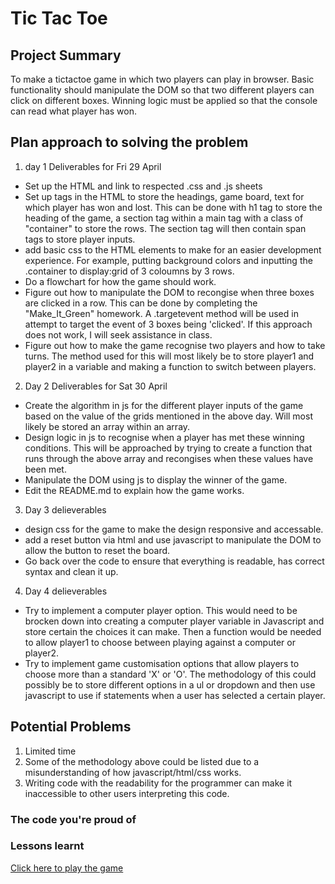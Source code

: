 # Tic Tac Toe 
## Project Summary
<p>
To make a tictactoe game in which two players can play in browser. Basic functionality should manipulate the DOM so that two different players can click on different boxes. Winning logic must be applied so that the console can read what player has won.
</p>

## Plan approach to solving the problem

1. day 1 Deliverables for Fri 29 April 
- Set up the HTML and link to respected .css and .js sheets
- Set up tags in the HTML to store the headings, game board, text for which player has won and lost. This can be done with h1 tag to store the                heading of the game, a section tag within a main tag with a class of "container" to store the rows. The section tag will then contain span tags            to store player inputs. 
- add basic css to the HTML elements to make for an easier development experience. For example, putting background colors and inputting the                  .container to display:grid of 3 coloumns by 3 rows.
- Do a flowchart for how the game should work.
- Figure out how to manipulate the DOM to recongise when three boxes are clicked in a row. This can be done by completing the "Make_It_Green"                homework. A .targetevent method will be used in attempt to target the event of 3 boxes being 'clicked'. If this approach does not work, I will seek assistance in class.
- Figure out how to make the game recognise two players and how to take turns. The method used for this will most likely be to store player1 and player2 in a variable and making a function to switch between players.

2. Day 2 Deliverables for Sat 30 April
- Create the algorithm in js for the different player inputs of the game based on the value of the grids mentioned in the above day. Will most likely be stored an array within an array.
- Design logic in js to recognise when a player has met these winning conditions. This will be approached by trying to create a function that runs through the above array and recongises when these values have been met.
- Manipulate the DOM using js to display the winner of the game. 
- Edit the README.md to explain how the game works.

3. Day 3 delieverables
- design css for the game to make the design responsive and accessable.
- add a reset button via html and use javascript to manipulate the DOM to allow the button to reset the board.
- Go back over the code to ensure that everything is readable, has correct syntax and clean it up. 

4. Day 4 delieverables
 - Try to implement a computer player option. This would need to be brocken down into creating a computer player variable in Javascript and store certain the choices it can make. Then a function would be needed to allow player1 to choose between playing against a computer or player2.
 - Try to implement game customisation options that allow players to choose more than a standard 'X' or 'O'. The methodology of this could possibly be to store different options in a ul or dropdown and then use javascript to use if statements when a user has selected a certain player. 
 
 ## Potential Problems
 1. Limited time
 2. Some of the methodology above could be listed due to a misunderstanding of how javascript/html/css works. 
 3. Writing code with the readability for the programmer can make it inaccessible to other users interpreting this code. 

### The code you're proud of
### Lessons learnt
<a href= "https://geoph88.github.io/tic-tac-toe/">Click here to play the game</a>
